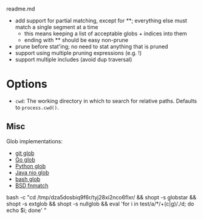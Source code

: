 readme.md

- add support for partial matching, except for **; everything else must match a single segment at a time
  - this means keeping a list of acceptable globs + indices into them
  - ending with ** should be easy non-prune
- prune before stat'ing; no need to stat anything that is pruned
- support using multiple pruning expressions (e.g. !)
- support multiple includes (avoid dup traversal)


# Options

- `cwd`: The working directory in which to search for relative paths. Defaults to `process.cwd()`.


## Misc

Glob implementations:

- [git glob](https://github.com/git/git/blob/master/wildmatch.c)
- [Go glob](http://golang.org/src/pkg/path/filepath/match.go?s=5450:5505#L221)
- [Python glob](http://hg.python.org/cpython/file/2.7/Lib/fnmatch.py)
- [Java nio glob](http://grepcode.com/file/repository.grepcode.com/java/root/jdk/openjdk/7-b147/sun/nio/fs/Globs.java)
- [bash glob](http://git.savannah.gnu.org/cgit/bash.git/tree/lib/glob/glob.c)
- [BSD fnmatch](http://web.mit.edu/freebsd/csup/fnmatch.c)


bash -c "cd /tmp/dza5dosbiq9f6r/tyj28xi2nco6flxr/ && shopt -s globstar && shopt -s extglob && shopt -s nullglob && eval 'for i in test/a/*/+(c|g)/./d; do echo \$i; done' "
